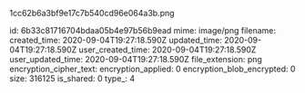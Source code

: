 1cc62b6a3bf9e17c7b540cd96e064a3b.png

id: 6b33c81716704bdaa05b4e97b56b9ead
mime: image/png
filename: 
created_time: 2020-09-04T19:27:18.590Z
updated_time: 2020-09-04T19:27:18.590Z
user_created_time: 2020-09-04T19:27:18.590Z
user_updated_time: 2020-09-04T19:27:18.590Z
file_extension: png
encryption_cipher_text: 
encryption_applied: 0
encryption_blob_encrypted: 0
size: 316125
is_shared: 0
type_: 4